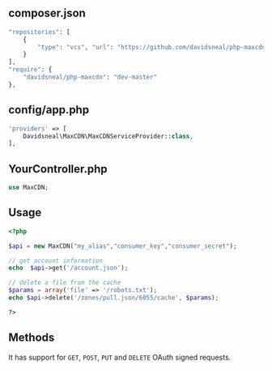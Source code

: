 ## composer.json
```php
"repositories": [
    {
        "type": "vcs", "url": "https://github.com/davidsneal/php-maxcdn"
    }
],
"require": {
    "davidsneal/php-maxcdn": "dev-master"
},
```

## config/app.php

```php
'providers' => [
    Davidsneal\MaxCDN\MaxCDNServiceProvider::class,
],
```

## YourController.php

```php
use MaxCDN;
```
 
## Usage
```php
<?php

$api = new MaxCDN("my_alias","consumer_key","consumer_secret");

// get account information
echo  $api->get('/account.json');

// delete a file from the cache
$params = array('file' => '/robots.txt');
echo $api->delete('/zones/pull.json/6055/cache', $params);

?>
```

## Methods

It has support for `GET`, `POST`, `PUT` and `DELETE` OAuth signed requests.
